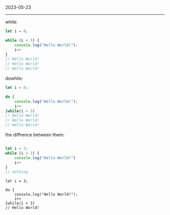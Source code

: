 2023-05-23

-----

while:
```js
let i = 0;

while (i < 3) {
	console.log("Hello World!");
	i++
}
// Hello World!
// Hello World!
// Hello World!
```

dowhile:
```js
let i = 0;

do {
	console.log("Hello World!");
	i++
}while(i < 3)
// Hello World!
// Hello World!
// Hello World!
```

the diffrence between them:
```js

let i = 3;
while (i < 3) {
	console.log("Hello World!")
	i++
}
// nothing
```
```
let i = 3;

do {
	console.log("Hello World!");
	i++
}while(i < 3)
// Hello World!
```